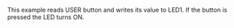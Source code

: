 This example reads USER button and writes its value to LED1.
If the button is pressed the LED turns ON.
